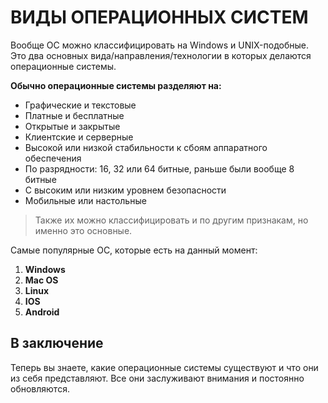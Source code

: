 # **ВИДЫ ОПЕРАЦИОННЫХ СИСТЕМ**  

Вообще ОС можно классифицировать на Windows и UNIX-подобные. Это два основных вида/направления/технологии в которых делаются операционные системы.  

**Обычно операционные системы разделяют на:**  
- Графические и текстовые
- Платные и бесплатные
- Открытые и закрытые
- Клиентские и серверные
- Высокой или низкой стабильности к сбоям аппаратного обеспечения
- По разрядности: 16, 32 или 64 битные, раньше были вообще 8 битные
- С высоким или низким уровнем безопасности
- Мобильные или настольные  

>Также их можно классифицировать и по другим признакам, но именно это основные.  

Cамые популярные ОС, которые есть на данный момент:

1. **Windows**
2. **Mac OS**
3. **Linux**
4. **IOS**
5. **Android**  

## В заключение  
Теперь вы знаете, какие операционные системы существуют и что они из себя представляют. Все они заслуживают внимания и постоянно обновляются.